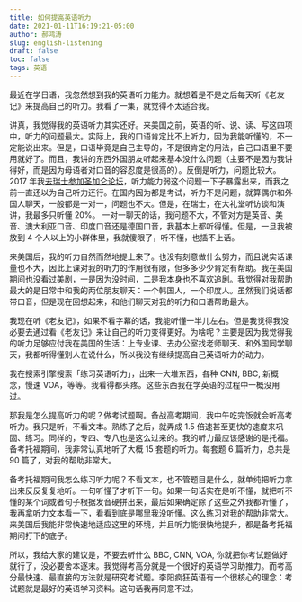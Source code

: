 ```yaml
---
title: 如何提高英语听力
date: 2021-01-11T16:19:21-05:00
author: 郝鸿涛
slug: english-listening
draft: false
toc: false
tags: 英语
---
```


最近在学日语，我忽然想到我的英语听力能力。就想着是不是之后每天听《老友记》来提高自己的听力。我看了一集，就觉得不太适合我。

讲真，我觉得我的英语听力其实还好。来美国之前，英语的听、说、读、写这四项中，听力的问题最大。实际上，我的口语肯定比不上听力，因为我能听懂的，不一定能说出来。但是，口语毕竟是自己主导的，不是很肯定的用法，自己口语里不要用就好了。而且，我讲的东西外国朋友听起来基本没什么问题（主要不是因为我讲得好，而是因为母语者对口音的容忍度是很高的）。反倒是听力，问题比较大。2017 年我[去瑞士参加圣加仑论坛](/cn/2020/01/17/2017-st.gallen-memory/)，听力能力弱这个问题一下子暴露出来，而我之前一直还以为自己听力还行。在国内因为都是考试，听力不是问题，就算偶尔和外国人聊天，一般都是一对一，问题也不大。但是，在瑞士，在大礼堂听访谈和演讲，我最多只听懂 20%。 一对一聊天的话，我问题不大，不管对方是英音、美音、澳大利亚口音、印度口音还是德国口音，我基本上都听得懂。但是，一旦我被放到 4 个人以上的小群体里，我就傻眼了，听不懂，也插不上话。

来美国后，我的听力自然而然地提上来了。也没有刻意做什么努力，而且说实话课量也不大，因此上课对我的听力的作用很有限，但多多少少肯定有帮助。我在美国期间也没看过美剧，一是因为没时间，二是我本身也不喜欢追剧。我觉得对我帮助最大的是日常中和我的两位朋友聊天：一个韩国人，一个印度人。虽然我们说话都带口音，但是现在回想起来，和他们聊天对我的听力和口语帮助最大。

我现在听《老友记》，如果不看字幕的话，我能听懂一半儿左右。但是我觉得我没必要去通过看《老友记》来让自己的听力变得更好。为啥呢？主要是因为我觉得我的听力足够应付我在美国的生活：上专业课、去办公室找老师聊天、和外国同学聊天，我都听得懂别人在说什么，所以我没有继续提高自己英语听力的动力。

我在搜索引擎搜索「练习英语听力」，出来一大堆东西，各种 CNN, BBC, 新概念，慢速 VOA，等等。我看得都头疼。这些东西我在学英语的过程中一概没用过。

那我是怎么提高听力的呢？做考试题啊。备战高考期间，我中午吃完饭就会听高考听力。我只是听，不看文本。熟练了之后，就弄成 1.5 倍速甚至更快的速度来巩固、练习。同样的，专四、专八也是这么过来的。我的听力最应该感谢的是托福。备考托福期间，我非常认真地听了大概 15 套题的听力。每套题 6 篇听力，总共是 90 篇了，对我的帮助非常大。

备考托福期间我怎么练习听力呢？不看文本，也不管题目是什么，就单纯把听力拿出来反反复复地听。一句听懂了才听下一句。如果一句话实在是听不懂，就把听不懂的某个词或者句子根据发音硬拼出来，最后如果确定除了这些之外我都听懂了，我再拿听力文本看一下，看看到底是哪里我没听懂。这么练习对我的帮助非常大。来美国后我能非常快速地适应这里的环境，并且听力能很快地提升，都是备考托福期间打下的底子。

所以，我给大家的建议是，不要去听什么 BBC, CNN, VOA, 你就把你考试题做好就行了，没必要舍本逐末。我觉得考高分就是一个很好的英语学习助推力。而考高分最快速、最直接的方法就是研究考试题。李阳疯狂英语有一个很核心的理念：考试题就是最好的英语学习资料。这句话我再同意不过。